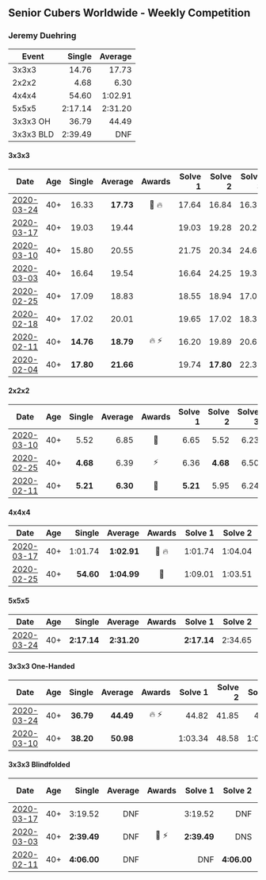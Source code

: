 ## Senior Cubers Worldwide - Weekly Competition
### Jeremy Duehring

| Event | Single | Average |
| -- | --: | --: |
| 3x3x3 | 14.76 | 17.73 |
| 2x2x2 | 4.68 | 6.30 |
| 4x4x4 | 54.60 | 1:02.91 |
| 5x5x5 | 2:17.14 | 2:31.20 |
| 3x3x3 OH | 36.79 | 44.49 |
| 3x3x3 BLD | 2:39.49 | DNF |

#### 3x3x3

| Date | Age | Single | Average | Awards | Solve 1 | Solve 2 | Solve 3 | Solve 4 | Solve 5 | Video |
| :--: | :--: | --: | --: | :--: | --: | --: | --: | --: | --: | :-- |
| [2020-03-24](../3x3x3/2020-03-24.md) | 40+ | 16.33 | **17.73** | 🥉 🔥 | 17.64 | 16.84 | 16.33 | 18.71 | 19.92 | [Link](https://www.facebook.com/events/524456301543611/permalink/527926641196577/) |
| [2020-03-17](../3x3x3/2020-03-17.md) | 40+ | 19.03 | 19.44 |  | 19.03 | 19.28 | 20.29 | 19.75 | 19.31 | [Link](https://www.facebook.com/events/280686576235146/permalink/283204342650036/) |
| [2020-03-10](../3x3x3/2020-03-10.md) | 40+ | 15.80 | 20.55 |  | 21.75 | 20.34 | 24.61 | 19.55 | 15.80 | [Link](https://www.facebook.com/events/164742401163863/permalink/167862610851842/) |
| [2020-03-03](../3x3x3/2020-03-03.md) | 40+ | 16.64 | 19.54 |  | 16.64 | 24.25 | 19.36 | 21.64 | 17.61 | [Link](https://www.facebook.com/events/241721610185997/permalink/242044080153750/) |
| [2020-02-25](../3x3x3/2020-02-25.md) | 40+ | 17.09 | 18.83 |  | 18.55 | 18.94 | 17.09 | 22.84 | 19.00 | [Link](https://www.facebook.com/events/196320811461109/permalink/197238734702650/) |
| [2020-02-18](../3x3x3/2020-02-18.md) | 40+ | 17.02 | 20.01 |  | 19.65 | 17.02 | 18.32 | 23.94 | 22.04 | [Link](https://www.facebook.com/events/2558750947697073/permalink/2564295957142572/) |
| [2020-02-11](../3x3x3/2020-02-11.md) | 40+ | **14.76** | **18.79** | 🔥 ⚡ | 16.20 | 19.89 | 20.68 | 20.29 | **14.76** | [Link](https://www.facebook.com/events/616423959107229/permalink/618639688885656/) |
| [2020-02-04](../3x3x3/2020-02-04.md) | 40+ | **17.80** | **21.66** |  | 19.74 | **17.80** | 22.39 | 23.66 | 22.86 | [Link](https://www.facebook.com/groups/1604105099735401/permalink/2134403116705594/) |


#### 2x2x2

| Date | Age | Single | Average | Awards | Solve 1 | Solve 2 | Solve 3 | Solve 4 | Solve 5 | Video |
| :--: | :--: | --: | --: | :--: | --: | --: | --: | --: | --: | :-- |
| [2020-03-10](../2x2x2/2020-03-10.md) | 40+ | 5.52 | 6.85 | 🥉 | 6.65 | 5.52 | 6.23 | 7.67 | DNF | [Link](https://www.facebook.com/events/654143022005686/permalink/658401968246458/) |
| [2020-02-25](../2x2x2/2020-02-25.md) | 40+ | **4.68** | 6.39 | ⚡ | 6.36 | **4.68** | 6.50 | 6.32 | 7.71 | [Link](https://www.facebook.com/events/2972213492840148/permalink/2975847589143405/) |
| [2020-02-11](../2x2x2/2020-02-11.md) | 40+ | **5.21** | **6.30** | 🥈 | **5.21** | 5.95 | 6.24 | 6.70 | 9.06 | [Link](https://www.facebook.com/events/176704156956327/permalink/177381356888607/) |


#### 4x4x4

| Date | Age | Single | Average | Awards | Solve 1 | Solve 2 | Solve 3 | Solve 4 | Solve 5 | Video |
| :--: | :--: | --: | --: | :--: | --: | --: | --: | --: | --: | :-- |
| [2020-03-17](../4x4x4/2020-03-17.md) | 40+ | 1:01.74 | **1:02.91** | 🥉 🔥 | 1:01.74 | 1:04.04 | 1:05.86 | 1:02.42 | 1:02.27 | [Link](https://www.facebook.com/events/211732526904866/permalink/214826349928817/) |
| [2020-02-25](../4x4x4/2020-02-25.md) | 40+ | **54.60** | **1:04.99** | 🥉 | 1:09.01 | 1:03.51 | 1:04.07 | 1:07.39 | **54.60** | [Link](https://www.facebook.com/events/805797596592397/permalink/809541269551363/) |


#### 5x5x5

| Date | Age | Single | Average | Awards | Solve 1 | Solve 2 | Solve 3 | Solve 4 | Solve 5 | Video |
| :--: | :--: | --: | --: | :--: | --: | --: | --: | --: | --: | :-- |
| [2020-03-24](../5x5x5/2020-03-24.md) | 40+ | **2:17.14** | **2:31.20** |  | **2:17.14** | 2:34.65 | 2:24.55 | 2:40.22 | 2:34.40 | [Link](https://www.facebook.com/events/5078365835514885/permalink/5082560948428707/) |


#### 3x3x3 One-Handed

| Date | Age | Single | Average | Awards | Solve 1 | Solve 2 | Solve 3 | Solve 4 | Solve 5 | Video |
| :--: | :--: | --: | --: | :--: | --: | --: | --: | --: | --: | :-- |
| [2020-03-24](../oh/2020-03-24.md) | 40+ | **36.79** | **44.49** | 🔥 ⚡ | 44.82 | 41.85 | 46.80 | **36.79** | 54.82 | [Link](https://www.facebook.com/events/212335450005639/permalink/213082393264278/) |
| [2020-03-10](../oh/2020-03-10.md) | 40+ | **38.20** | **50.98** |  | 1:03.34 | 48.58 | 1:02.24 | 42.13 | **38.20** | [Link](https://www.facebook.com/events/684510792316675/permalink/688923495208738/) |


#### 3x3x3 Blindfolded

| Date | Age | Single | Average | Awards | Solve 1 | Solve 2 | Solve 3 | Video |
| :--: | :--: | --: | --: | :--: | --: | --: | --: | :-- |
| [2020-03-17](../3bld/2020-03-17.md) | 40+ | 3:19.52 | DNF |  | 3:19.52 | DNF | DNS | [Link](https://www.facebook.com/events/616010612582835/permalink/620248352159061/) |
| [2020-03-03](../3bld/2020-03-03.md) | 40+ | **2:39.49** | DNF | 🥉 ⚡ | **2:39.49** | DNS | DNS | [Link](https://www.facebook.com/events/186820176097844/permalink/190947509018444/) |
| [2020-02-11](../3bld/2020-02-11.md) | 40+ | **4:06.00** | DNF |  | DNF | **4:06.00** | DNF | [Link](https://www.facebook.com/events/173728187264773/permalink/178131816824410/) |


<!-- Global site tag (gtag.js) - Google Analytics -->
<script async src="https://www.googletagmanager.com/gtag/js?id=UA-86348435-3"></script>
<script>window.dataLayer = window.dataLayer || []; function gtag() {dataLayer.push(arguments);} gtag('js', new Date()); gtag('config', 'UA-86348435-3');</script>
